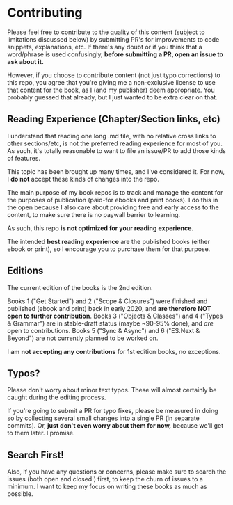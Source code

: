 # Contributing

Please feel free to contribute to the quality of this content (subject to limitations discussed below) by submitting PR's for improvements to code snippets, explanations, etc. If there's any doubt or if you think that a word/phrase is used confusingly, **before submitting a PR, open an issue to ask about it.**

However, if you choose to contribute content (not just typo corrections) to this repo, you agree that you're giving me a non-exclusive license to use that content for the book, as I (and my publisher) deem appropriate. You probably guessed that already, but I just wanted to be extra clear on that.

## Reading Experience (Chapter/Section links, etc)

I understand that reading one long .md file, with no relative cross links to other sections/etc, is not the preferred reading experience for most of you. As such, it's totally reasonable to want to file an issue/PR to add those kinds of features.

This topic has been brought up many times, and I've considered it. For now, I **do not** accept these kinds of changes into the repo.

The main purpose of my book repos is to track and manage the content for the purposes of publication (paid-for ebooks and print books). I do this in the open because I also care about providing free and early access to the content, to make sure there is no paywall barrier to learning.

As such, this repo **is not optimized for your reading experience.**

The intended **best reading experience** are the published books (either ebook or print), so I encourage you to purchase them for that purpose.

## Editions

The current edition of the books is the 2nd edition.

Books 1 ("Get Started") and 2 ("Scope & Closures") were finished and published (ebook and print) back in early 2020, and **are therefore NOT open to further contribution**. Books 3 ("Objects & Classes") and 4 ("Types & Grammar") are in stable-draft status (maybe ~90-95% done), and *are* open to contributions. Books 5 ("Sync & Async") and 6 ("ES.Next & Beyond") are not currently planned to be worked on.

I **am not accepting any contributions** for 1st edition books, no exceptions.

## Typos?

Please don't worry about minor text typos. These will almost certainly be caught during the editing process.

If you're going to submit a PR for typo fixes, please be measured in doing so by collecting several small changes into a single PR (in separate commits). Or, **just don't even worry about them for now,** because we'll get to them later. I promise.

## Search First!

Also, if you have any questions or concerns, please make sure to search the issues (both open and closed!) first, to keep the churn of issues to a minimum. I want to keep my focus on writing these books as much as possible.
